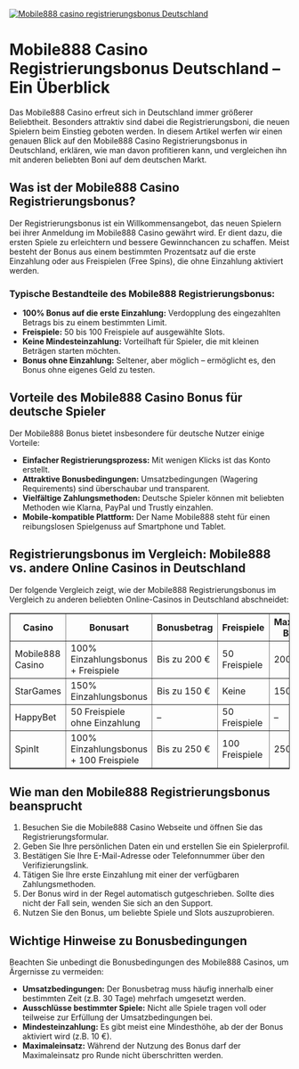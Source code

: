 [![Mobile888 casino registrierungsbonus Deutschland](https://123-caf.pages.dev/gitsignup.png)](https://vrmoo.ru/Bt82HjjY)

<h1>Mobile888 Casino Registrierungsbonus Deutschland – Ein Überblick</h1>  <p>Das Mobile888 Casino erfreut sich in Deutschland immer größerer Beliebtheit. Besonders attraktiv sind dabei die Registrierungsboni, die neuen Spielern beim Einstieg geboten werden. In diesem Artikel werfen wir einen genauen Blick auf den Mobile888 Casino Registrierungsbonus in Deutschland, erklären, wie man davon profitieren kann, und vergleichen ihn mit anderen beliebten Boni auf dem deutschen Markt.</p>  <h2>Was ist der Mobile888 Casino Registrierungsbonus?</h2>  <p>Der Registrierungsbonus ist ein Willkommensangebot, das neuen Spielern bei ihrer Anmeldung im Mobile888 Casino gewährt wird. Er dient dazu, die ersten Spiele zu erleichtern und bessere Gewinnchancen zu schaffen. Meist besteht der Bonus aus einem bestimmten Prozentsatz auf die erste Einzahlung oder aus Freispielen (Free Spins), die ohne Einzahlung aktiviert werden.</p>  <h3>Typische Bestandteile des Mobile888 Registrierungsbonus:</h3> <ul>   <li><strong>100% Bonus auf die erste Einzahlung:</strong> Verdopplung des eingezahlten Betrags bis zu einem bestimmten Limit.</li>   <li><strong>Freispiele:</strong> 50 bis 100 Freispiele auf ausgewählte Slots.</li>   <li><strong>Keine Mindesteinzahlung:</strong> Vorteilhaft für Spieler, die mit kleinen Beträgen starten möchten.</li>   <li><strong>Bonus ohne Einzahlung:</strong> Seltener, aber möglich – ermöglicht es, den Bonus ohne eigenes Geld zu testen.</li> </ul>  <h2>Vorteile des Mobile888 Casino Bonus für deutsche Spieler</h2>  <p>Der Mobile888 Bonus bietet insbesondere für deutsche Nutzer einige Vorteile:</p>  <ul>   <li><strong>Einfacher Registrierungsprozess:</strong> Mit wenigen Klicks ist das Konto erstellt.</li>   <li><strong>Attraktive Bonusbedingungen:</strong> Umsatzbedingungen (Wagering Requirements) sind überschaubar und transparent.</li>   <li><strong>Vielfältige Zahlungsmethoden:</strong> Deutsche Spieler können mit beliebten Methoden wie Klarna, PayPal und Trustly einzahlen.</li>   <li><strong>Mobile-kompatible Plattform:</strong> Der Name Mobile888 steht für einen reibungslosen Spielgenuss auf Smartphone und Tablet.</li> </ul>  <h2>Registrierungsbonus im Vergleich: Mobile888 vs. andere Online Casinos in Deutschland</h2>  <p>Der folgende Vergleich zeigt, wie der Mobile888 Registrierungsbonus im Vergleich zu anderen beliebten Online-Casinos in Deutschland abschneidet:</p>  <table border="1" cellpadding="8" cellspacing="0" style="border-collapse: collapse; width: 100%;">   <thead>     <tr>       <th>Casino</th>       <th>Bonusart</th>       <th>Bonusbetrag</th>       <th>Freispiele</th>       <th>Maximaler Bonus</th>       <th>Umsatzbedingungen</th>     </tr>   </thead>   <tbody>     <tr>       <td>Mobile888 Casino</td>       <td>100% Einzahlungsbonus + Freispiele</td>       <td>Bis zu 200 €</td>       <td>50 Freispiele</td>       <td>200 €</td>       <td>35x Bonusbetrag</td>     </tr>     <tr>       <td>StarGames</td>       <td>150% Einzahlungsbonus</td>       <td>Bis zu 150 €</td>       <td>Keine</td>       <td>150 €</td>       <td>40x Bonus + Einzahlung</td>     </tr>     <tr>       <td>HappyBet</td>       <td>50 Freispiele ohne Einzahlung</td>       <td>–</td>       <td>50 Freispiele</td>       <td>–</td>       <td>30x erzielte Gewinne</td>     </tr>     <tr>       <td>SpinIt</td>       <td>100% Einzahlungsbonus + 100 Freispiele</td>       <td>Bis zu 250 €</td>       <td>100 Freispiele</td>       <td>250 €</td>       <td>35x Bonusbetrag</td>     </tr>   </tbody> </table>  <h2>Wie man den Mobile888 Registrierungsbonus beansprucht</h2>  <ol>   <li>Besuchen Sie die Mobile888 Casino Webseite und öffnen Sie das Registrierungsformular.</li>   <li>Geben Sie Ihre persönlichen Daten ein und erstellen Sie ein Spielerprofil.</li>   <li>Bestätigen Sie Ihre E-Mail-Adresse oder Telefonnummer über den Verifizierungslink.</li>   <li>Tätigen Sie Ihre erste Einzahlung mit einer der verfügbaren Zahlungsmethoden.</li>   <li>Der Bonus wird in der Regel automatisch gutgeschrieben. Sollte dies nicht der Fall sein, wenden Sie sich an den Support.</li>   <li>Nutzen Sie den Bonus, um beliebte Spiele und Slots auszuprobieren.</li> </ol>  <h2>Wichtige Hinweise zu Bonusbedingungen</h2>  <p>Beachten Sie unbedingt die Bonusbedingungen des Mobile888 Casinos, um Ärgernisse zu vermeiden:</p>  <ul>   <li><strong>Umsatzbedingungen:</strong> Der Bonusbetrag muss häufig innerhalb einer bestimmten Zeit (z.B. 30 Tage) mehrfach umgesetzt werden.</li>   <li><strong>Ausschlüsse bestimmter Spiele:</strong> Nicht alle Spiele tragen voll oder teilweise zur Erfüllung der Umsatzbedingungen bei.</li>   <li><strong>Mindesteinzahlung:</strong> Es gibt meist eine Mindesthöhe, ab der der Bonus aktiviert wird (z.B. 10 €).</li>   <li><strong>Maximaleinsatz:</strong> Während der Nutzung des Bonus darf der Maximaleinsatz pro Runde nicht überschritten werden.</li> </ul>